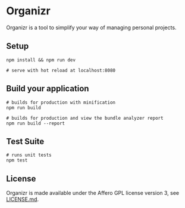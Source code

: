 # Organizr

Organizr is a tool to simplify your way of managing personal projects.


## Setup


```
npm install && npm run dev

# serve with hot reload at localhost:8080

```

## Build your application

```
# builds for production with minification
npm run build

# builds for production and view the bundle analyzer report
npm run build --report
```

## Test Suite

```
# runs unit tests
npm test
```

## License

Organizr is made available under the Affero GPL license version 3, see [LICENSE.md](https://github.com/IgorVieira/organizr/blob/master/LICENSE).
